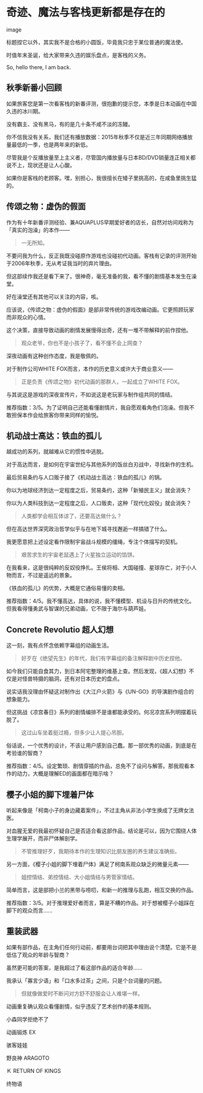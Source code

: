 
奇迹、魔法与客栈更新都是存在的
=========================

image

标题捏它以外，其实我不是合格的小圆饭，毕竟我只忠于某位普通的魔法使。

时值年末圣诞，给大家带来久违的娱乐盘点，是客栈的义务。

So, hello there, I am back.

<!--more-->


## 秋季新番小回顾

如果旅客您是第一次看客栈的新番评测，很抱歉的提示您，本季是日本动画在中国久违的冰川期。

没有霸主、没有黑马，有的是几十条不咸不淡的冻鳗。

你不信我没有关系，我们还有播放数据：2015年秋季不仅是近三年同期网络播放量最低的一季，也是两年来的新低。

尽管我是个反播放量至上主义者，尽管国内播放量与日本BD/DVD销量连正相关都说不上，现状还是让人心酸。

如果你是客栈的老顾客。嘿，别担心，我很擅长在矮子里挑高的，在咸鱼里挑生猛的。


## 传颂之物：虚伪的假面

作为有十年新番评测经验、兼AQUAPLUS早期爱好者的店长，自然对坊间戏称为「真实的泡澡」的本作——

> 一无所知。

不要问我为什么，反正我既没碰原作游戏也没碰初代动画。客栈有记录的评测开始于2006年秋季，无从考证我当时的弃片理由。

但这部续作我还是看下来了。很神奇，毫无准备的我，看不懂的剧情基本发生在澡堂。

好在澡堂还有其他可以关注的内容，咳。

应该说，《传颂之物：虚伪的假面》是部非常传统的游戏改编动画。它更照顾玩家而非观众的心情。

这个决策，直接导致动画的剧情发展慢得出奇，还有一堆不带解释的前作捏他。

> 观众老爷，你也不是小孩子了，看不懂不会上网查？

深夜动画有这种创作态度，我是敬佩的。

对于制作公司WHITE FOX而言，本作的历史意义或许大于商业意义——

> 正是负责《传颂之物》初代动画的那群人，一起成立了WHITE FOX。

与其说这是游戏的深夜宣传片，不如说这是老玩家与制作组共同的情结。

推荐指数：3/5。为了证明自己还能看懂剧情片，我自愿观看角色们泡澡。但我不敢担保本作会给旅客你带来同样的愉悦。


## 机动战士高达：铁血的孤儿

越成功的系列，就越难从它的惯性中逃脱。

对于高达而言，是如何在宇宙世纪与其他系列的饭丝白刃战中，寻找新作的生机。

最后贸易条约与人口贩子接了《机动战士高达：铁血的孤儿》的锅。

你以为地球经济到达一定程度之后，贸易条约，这种「新殖民主义」就会消失？

你以为人类科技到达一定程度之后，人口贩卖，这种「现代化奴役」就会消失？

> 人类都学会相互体谅了，还要高达做什么？

但在高达世界深究政治哲学似乎与在地下城寻找邂逅一样搞错了什么。

我更愿意把上述设定看作限制宇宙战斗规模的缰绳，专注个体描写的契机。

> 艰苦求生的宇宙老鼠遇上了火星独立运动的馅饼。

在我看来，这是很纯粹的反奴役挣扎。王侯将相、大国碰撞、星球存亡，对于小人物而言，不过是遥远的景象。

《铁血的孤儿》的优势，大概是它通俗易懂的卖相。

推荐指数：4/5。我不懂高达，具体的说，我不懂模型、机设与日升的传统文化。但我看得懂勇武与智谋的兄弟动画，它不限于海尔与葫芦娃。


## Concrete Revolutio 超人幻想

这一刻，我有点怀念依赖字幕组的动画生活。

> 好歹在《绝望先生》的年代，我们有字幕组的备注解释剧中历史捏他。

如今我们只能自食其力，到日本阿宅整理的维基上查。然后发现，《超人幻想》不仅是对怪兽特摄的脑洞，还有对日本历史的盘点。

说实话我没理由怀疑这对制作出《大江户火箭》与《UN-GO》的导演剧作组合的想象能力。

但这挑战《凉宫春日》系列的剧情编排不是谁都能承受的。何况凉宫系列明摆着玩脱了。

> 这过山车坐着挺过瘾，但多少让人提心吊胆。

俗话说，一个优秀的设计，不该让用户感到自己蠢。那一部优秀的动画，到底是在考验谁的智商？

推荐指数：4/5。设定繁琐、剧情穿插的作品，总免不了设问与解答。那我观看本作的动力，大概是理解ED的画面都在暗示啥？


## 樱子小姐的脚下埋着尸体

听起来像是「柯南小子的身边藏着案件」，不过主角从非法小学生换成了无牌女法医。

对血腥无爱的我最初怀疑自己是否适合看这部作品，结论是可以，因为它围绕人体生理学展开，而非尸体解剖学。

> 不管推理好歹，我期待本作的生理知识比朋友圈的养生建议准确些。

另一方面，《樱子小姐的脚下埋着尸体》满足了柯南系观众缺乏的微量元素——

> 姐控情结、弟控情结、大小姐情结与男管家情结。

简单而言，这是部把小兰的黑带与唠叨，和新一的推理与乱跑，相互交换的作品。

推荐指数：3/5。对于推理爱好者而言，算是不糟的作品。对于想被樱子小姐踩在脚下的观众而言……


## 重装武器

如果有部作品，在主角们任何行动前，都要用台词把其中理由说个清楚。它是不是低估了观众的年龄与智商？

虽然更可能的答案，是我超过了看这部作品的适合年龄……

我承认「寡言少语」和「口水多过茶」之间，只是个台词量的问题。

> 但就像做爱时不断问对方舒不舒服会让人难堪一样。

动画重复确认观众看懂剧情，似乎违反了艺术创作的基本规则。


小森同学拒绝不了

动画锻炼 EX



骇客娃娃



野良神 ARAGOTO

Ｋ RETURN OF KINGS

终物语
